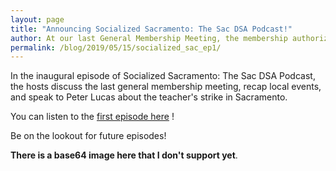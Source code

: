 ```yaml
---
layout: page
title: "Announcing Socialized Sacramento: The Sac DSA Podcast!"
author: At our last General Membership Meeting, the membership authorized the creation of the very first chapter podcast! Socialized Sacramento is co-hosted by Skyler Henry and Cori Ring-Martinez, and produced by Skyler Henry.
permalink: /blog/2019/05/15/socialized_sac_ep1/
---
```


In the inaugural episode of Socialized Sacramento: The Sac DSA Podcast, the hosts discuss the last general membership meeting, recap local events, and speak to Peter Lucas about the teacher's strike in Sacramento.

You can listen to the [first episode here](https://www.podbean.com/media/share/pb-fcwz3-b118a7) !

Be on the lookout for future episodes!

**There is a base64 image here that I don't support yet**.
